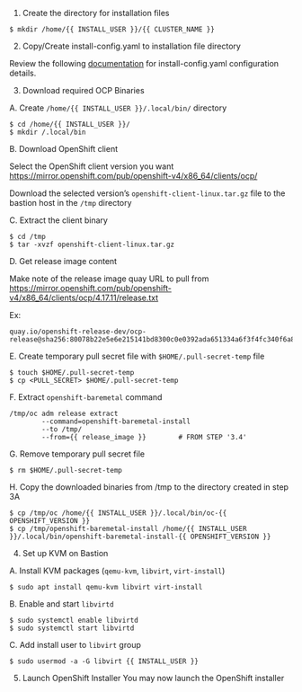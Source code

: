 1. Create the directory for installation files
```
$ mkdir /home/{{ INSTALL_USER }}/{{ CLUSTER_NAME }}
```

2. Copy/Create install-config.yaml to installation file directory

Review the following [documentation](https://docs.redhat.com/en/documentation/openshift_container_platform/4.17/html/deploying_installer-provisioned_clusters_on_bare_metal/ipi-install-installation-workflow#configuring-the-install-config-file_ipi-install-installation-workflow) for install-config.yaml configuration details.

3. Download required OCP Binaries

A. Create `/home/{{ INSTALL_USER }}/.local/bin/` directory
```
$ cd /home/{{ INSTALL_USER }}/
$ mkdir /.local/bin
```

B. Download OpenShift client

Select the OpenShift client version you want
https://mirror.openshift.com/pub/openshift-v4/x86_64/clients/ocp/

Download the selected version’s `openshift-client-linux.tar.gz` file to the bastion host in the `/tmp` directory

C. Extract the client binary

```
$ cd /tmp
$ tar -xvzf openshift-client-linux.tar.gz
```

D. Get release image content

Make note of the release image quay URL to pull from
https://mirror.openshift.com/pub/openshift-v4/x86_64/clients/ocp/4.17.11/release.txt

Ex: 
```
quay.io/openshift-release-dev/ocp-release@sha256:80078b22e5e6e215141bd8300c0e0392ada651334a6f3f4fc340f6a8076d1166
```

E. Create temporary pull secret file with `$HOME/.pull-secret-temp` file

```
$ touch $HOME/.pull-secret-temp
$ cp <PULL_SECRET> $HOME/.pull-secret-temp
```

F. Extract `openshift-baremetal` command
```
/tmp/oc adm release extract 
        --command=openshift-baremetal-install 
        --to /tmp/ 
        --from={{ release_image }}        # FROM STEP '3.4'
```

G. Remove temporary pull secret file
```
$ rm $HOME/.pull-secret-temp
```

H. Copy the downloaded binaries from /tmp to the directory created in step 3A
```
$ cp /tmp/oc /home/{{ INSTALL_USER }}/.local/bin/oc-{{ OPENSHIFT_VERSION }}
$ cp /tmp/openshift-baremetal-install /home/{{ INSTALL_USER }}/.local/bin/openshift-baremetal-install-{{ OPENSHIFT_VERSION }}
```

4. Set up KVM on Bastion

A. Install KVM packages (`qemu-kvm`, `libvirt`, `virt-install`)
```
$ sudo apt install qemu-kvm libvirt virt-install
```

B. Enable and start `libvirtd`
```
$ sudo systemctl enable libvirtd
$ sudo systemctl start libvirtd
```

C. Add install user to `libvirt` group
```
$ sudo usermod -a -G libvirt {{ INSTALL_USER }}
```

5. Launch OpenShift Installer
You may now launch the OpenShift installer
